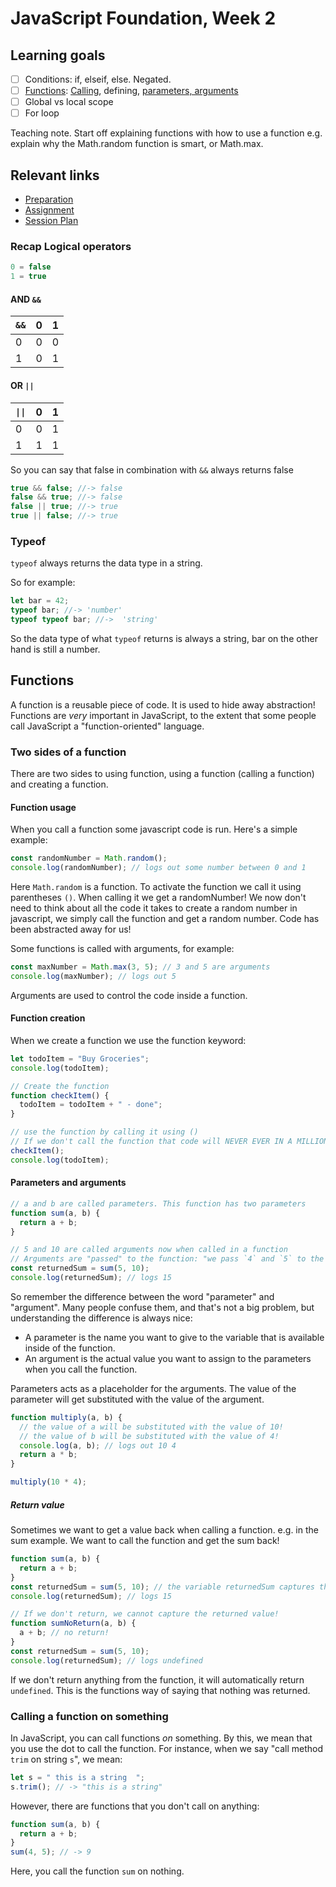 # JavaScript Foundation, Week 2

## Learning goals

- [ ] Conditions: if, elseif, else. Negated.
- [ ] [Functions](#functions): [Calling](#calling-a-function-on-something), defining, [parameters, arguments](#parameters-and-arguments)
- [ ] Global vs local scope
- [ ] For loop

Teaching note. Start off explaining functions with how to use a function e.g. explain why the Math.random function is smart, or Math.max.

## Relevant links

- [Preparation](preparation.md)
- [Assignment](assignment.md)
- [Session Plan](session-plan.md)

### Recap Logical operators

```js
0 = false
1 = true
```

#### AND `&&`

| `&&` | 0   | 1   |
| ---- | --- | --- |
| 0    | 0   | 0   |
| 1    | 0   | 1   |

#### OR `||`

| `\|\|` | 0   | 1   |
| ------ | --- | --- |
| 0      | 0   | 1   |
| 1      | 1   | 1   |

So you can say that false in combination with `&&` always returns false

```js
true && false; //-> false
false && true; //-> false
false || true; //-> true
true || false; //-> true
```

### Typeof

`typeof` always returns the data type in a string.

So for example:

```js
let bar = 42;
typeof bar; //-> 'number'
typeof typeof bar; //->  'string'
```

So the data type of what `typeof` returns is always a string, bar on the other hand is still a number.

## Functions

A function is a reusable piece of code. It is used to hide away abstraction! Functions are _very_ important in JavaScript, to the extent that some people call JavaScript a "function-oriented" language.

### Two sides of a function

There are two sides to using function, using a function (calling a function) and creating a function.

#### Function usage

When you call a function some javascript code is run. Here's a simple example:

```js
const randomNumber = Math.random();
console.log(randomNumber); // logs out some number between 0 and 1
```

Here `Math.random` is a function. To activate the function we call it using parentheses `()`. When calling it we get a randomNumber! We now don't need to think about all the code it takes to create a random number in javascript, we simply call the function and get a random number. Code has been abstracted away for us!

Some functions is called with arguments, for example:

```js
const maxNumber = Math.max(3, 5); // 3 and 5 are arguments
console.log(maxNumber); // logs out 5
```

Arguments are used to control the code inside a function.

#### Function creation

When we create a function we use the function keyword:

```js
let todoItem = "Buy Groceries";
console.log(todoItem);

// Create the function
function checkItem() {
  todoItem = todoItem + " - done";
}

// use the function by calling it using ()
// If we don't call the function that code will NEVER EVER IN A MILLION YEARS run!
checkItem();
console.log(todoItem);
```

#### Parameters and arguments

```js
// a and b are called parameters. This function has two parameters
function sum(a, b) {
  return a + b;
}
```

```js
// 5 and 10 are called arguments now when called in a function
// Arguments are "passed" to the function: "we pass `4` and `5` to the function sum
const returnedSum = sum(5, 10);
console.log(returnedSum); // logs 15
```

So remember the difference between the word "parameter" and "argument". Many people confuse them, and that's not a big problem, but understanding the difference is always nice:

- A parameter is the name you want to give to the variable that is available inside of the function.
- An argument is the actual value you want to assign to the parameters when you call the function.

Parameters acts as a placeholder for the arguments. The value of the parameter will get substituted with the value of the argument.

```js
function multiply(a, b) {
  // the value of a will be substituted with the value of 10!
  // the value of b will be substituted with the value of 4!
  console.log(a, b); // logs out 10 4
  return a * b;
}

multiply(10 * 4);
```

##### Return value

Sometimes we want to get a value back when calling a function. e.g. in the sum example. We want to call the function and get the sum back!

```js
function sum(a, b) {
  return a + b;
}
const returnedSum = sum(5, 10); // the variable returnedSum captures the return value from calling the function!
console.log(returnedSum); // logs 15

// If we don't return, we cannot capture the returned value!
function sumNoReturn(a, b) {
  a + b; // no return!
}
const returnedSum = sum(5, 10);
console.log(returnedSum); // logs undefined
```

If we don't return anything from the function, it will automatically return `undefined`. This is the functions way of saying that nothing was returned.

### Calling a function on something

In JavaScript, you can call functions _on_ something. By this, we mean that you use the dot to call the function. For instance, when we say "call method `trim` on string `s`", we mean:

```js
let s = " this is a string  ";
s.trim(); // -> "this is a string"
```

However, there are functions that you don't call on anything:

```js
function sum(a, b) {
  return a + b;
}
sum(4, 5); // -> 9
```

Here, you call the function `sum` on nothing.
